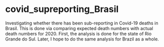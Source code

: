 # covid_supreporting_Brasil
Investigating whether there has been sub-reporting in Covid-19 deaths in Brasil. This is done via comparing expected death numbers with actual death numbers for 2020. First, the analysis is done for the state of Rio Grande do Sul. Later, I hope to do the same analysis for Brazil as a whole. 
